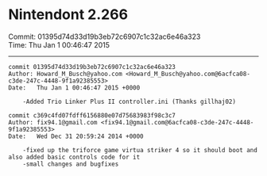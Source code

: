 # Nintendont 2.266
Commit: 01395d74d33d19b3eb72c6907c1c32ac6e46a323  
Time: Thu Jan 1 00:46:47 2015   

-----

```
commit 01395d74d33d19b3eb72c6907c1c32ac6e46a323
Author: Howard_M_Busch@yahoo.com <Howard_M_Busch@yahoo.com@6acfca08-c3de-247c-4448-9f1a92385553>
Date:   Thu Jan 1 00:46:47 2015 +0000

    -Added Trio Linker Plus II controller.ini (Thanks gillhaj02)
```

```
commit c369c4fd07fdff6156880e07d75683983f98c3c7
Author: fix94.1@gmail.com <fix94.1@gmail.com@6acfca08-c3de-247c-4448-9f1a92385553>
Date:   Wed Dec 31 20:59:24 2014 +0000

    -fixed up the triforce game virtua striker 4 so it should boot and also added basic controls code for it
    -small changes and bugfixes
```
